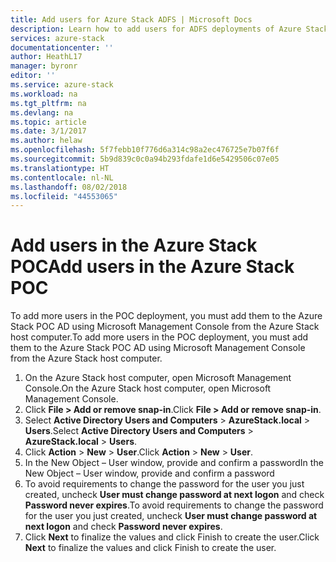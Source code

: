 ```yaml
---
title: Add users for Azure Stack ADFS | Microsoft Docs
description: Learn how to add users for ADFS deployments of Azure Stack
services: azure-stack
documentationcenter: ''
author: HeathL17
manager: byronr
editor: ''
ms.service: azure-stack
ms.workload: na
ms.tgt_pltfrm: na
ms.devlang: na
ms.topic: article
ms.date: 3/1/2017
ms.author: helaw
ms.openlocfilehash: 5f7febb10f776d6a314c98a2ec476725e7b07f6f
ms.sourcegitcommit: 5b9d839c0c0a94b293fdafe1d6e5429506c07e05
ms.translationtype: HT
ms.contentlocale: nl-NL
ms.lasthandoff: 08/02/2018
ms.locfileid: "44553065"
---
```

# <a name="add-users-in-the-azure-stack-poc"></a><span data-ttu-id="1552f-103">Add users in the Azure Stack POC</span><span class="sxs-lookup"><span data-stu-id="1552f-103">Add users in the Azure Stack POC</span></span>

<span data-ttu-id="1552f-104">To add more users in the POC deployment, you must add them to the Azure Stack POC AD using Microsoft Management Console from the Azure Stack host computer.</span><span class="sxs-lookup"><span data-stu-id="1552f-104">To add more users in the POC deployment, you must add them to the Azure Stack POC AD using Microsoft Management Console from the Azure Stack host computer.</span></span>
1.  <span data-ttu-id="1552f-105">On the Azure Stack host computer, open Microsoft Management Console.</span><span class="sxs-lookup"><span data-stu-id="1552f-105">On the Azure Stack host computer, open Microsoft Management Console.</span></span>
2.  <span data-ttu-id="1552f-106">Click **File > Add or remove snap-in**.</span><span class="sxs-lookup"><span data-stu-id="1552f-106">Click **File > Add or remove snap-in**.</span></span>
3.  <span data-ttu-id="1552f-107">Select **Active Directory Users and Computers** > **AzureStack.local** > **Users**.</span><span class="sxs-lookup"><span data-stu-id="1552f-107">Select **Active Directory Users and Computers** > **AzureStack.local** > **Users**.</span></span>
4.  <span data-ttu-id="1552f-108">Click **Action** > **New** > **User**.</span><span class="sxs-lookup"><span data-stu-id="1552f-108">Click **Action** > **New** > **User**.</span></span>
5.  <span data-ttu-id="1552f-109">In the New Object – User window, provide and confirm a password</span><span class="sxs-lookup"><span data-stu-id="1552f-109">In the New Object – User window, provide and confirm a password</span></span>
6.  <span data-ttu-id="1552f-110">To avoid requirements to change the password for the user you just created, uncheck **User must change password at next logon** and check **Password never expires**.</span><span class="sxs-lookup"><span data-stu-id="1552f-110">To avoid requirements to change the password for the user you just created, uncheck **User must change password at next logon** and check **Password never expires**.</span></span>
7.  <span data-ttu-id="1552f-111">Click **Next** to finalize the values and click Finish to create the user.</span><span class="sxs-lookup"><span data-stu-id="1552f-111">Click **Next** to finalize the values and click Finish to create the user.</span></span>


